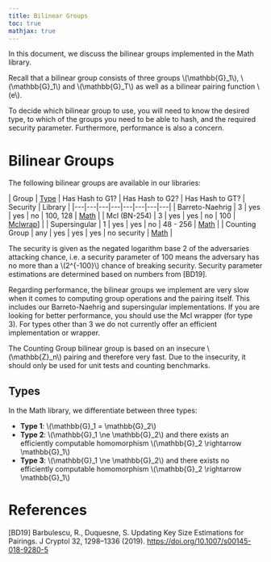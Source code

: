 ```yaml
---
title: Bilinear Groups
toc: true
mathjax: true
---
```


In this document, we discuss the bilinear groups implemented in the Math library.

Recall that a bilinear group consists of three groups \\(\mathbb{G}_1\\), \\(\mathbb{G}_1\\) and \\(\mathbb{G}_T\\) as well as a bilinear pairing function \\(e\\).

To decide which bilinear group to use, you will need to know the desired type, to which of the groups you need to be able to hash, and the required security parameter. Furthermore, performance is also a concern.

# Bilinear Groups

The following bilinear groups are available in our libraries:

| Group  | [Type](#types)  | Has Hash to G1?  | Has Hash to G2?   | Has Hash to GT?  | Security | Library |
|---|---|---|---|---|---|---|---|
| Barreto-Naehrig  |  3 | yes  | yes  | no  | 100, 128 | [Math](https://github.com/upbcuk/upb.crypto.math) |
| Mcl (BN-254) | 3 | yes | yes | no | 100 | [Mclwrap](https://github.com/upbcuk/upb.crypto.mclwrap)] |
| Supersingular  | 1  | yes  | yes  | no  | 48 - 256 | [Math](https://github.com/upbcuk/upb.crypto.math) |
| Counting Group  | any  | yes  | yes  | yes  | no security | [Math](https://github.com/upbcuk/upb.crypto.math) |

The security is given as the negated logarithm base 2 of the adversaries attacking chance, i.e. a security parameter of 100 means the adversary has no more than a \\(2^{-100}\\) chance of breaking security. Security parameter estimations are determined based on numbers from [BD19].

Regarding performance, the bilinear groups we implement are very slow when it comes to computing group operations and the pairing itself. This includes our Barreto-Naehrig and supersingular implementations. If you are looking for better performance, you should use the Mcl wrapper (for type 3). For types other than 3 we do not currently offer an efficient implementation or wrapper.

The Counting Group bilinear group is based on an insecure \\(\mathbb{Z}_n\\) pairing and therefore very fast. Due to the insecurity, it should only be used for unit tests and counting benchmarks.

## Types

In the Math library, we differentiate between three types:

- **Type 1**: \\(\mathbb{G}_1 = \mathbb{G}_2\\)
- **Type 2**: \\(\mathbb{G}_1 \ne \mathbb{G}_2\\) and there exists an efficiently computable homomorphism \\(\mathbb{G}_2 \rightarrow \mathbb{G}_1\\)
- **Type 3**: \\(\mathbb{G}_1 \ne \mathbb{G}_2\\) and there exists no efficiently computable homomorphism \\(\mathbb{G}_2 \rightarrow \mathbb{G}_1\\)


# References

[BD19] Barbulescu, R., Duquesne, S. Updating Key Size Estimations for Pairings. J Cryptol 32, 1298–1336 (2019). https://doi.org/10.1007/s00145-018-9280-5